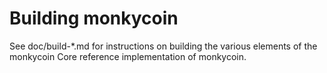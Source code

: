 Building monkycoin
================

See doc/build-*.md for instructions on building the various
elements of the monkycoin Core reference implementation of monkycoin.
